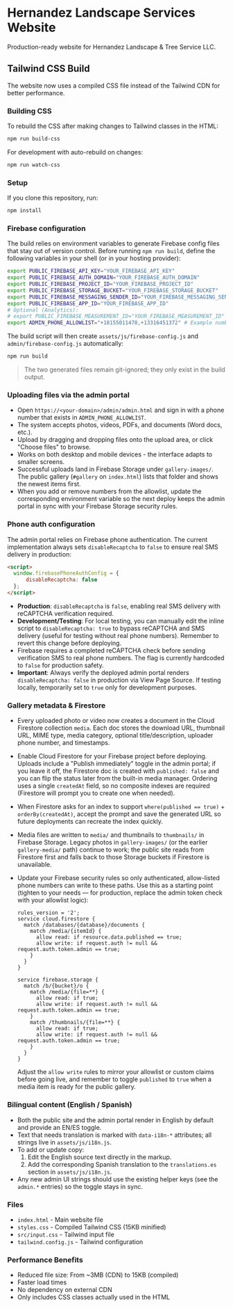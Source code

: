 # Hernandez Landscape Services Website

Production-ready website for Hernandez Landscape & Tree Service LLC.

## Tailwind CSS Build

The website now uses a compiled CSS file instead of the Tailwind CDN for better performance.

### Building CSS

To rebuild the CSS after making changes to Tailwind classes in the HTML:

```bash
npm run build-css
```

For development with auto-rebuild on changes:

```bash
npm run watch-css
```

### Setup

If you clone this repository, run:

```bash
npm install
```

### Firebase configuration

The build relies on environment variables to generate Firebase config files that stay out of version control. Before running `npm run build`, define the following variables in your shell (or in your hosting provider):

```bash
export PUBLIC_FIREBASE_API_KEY="YOUR_FIREBASE_API_KEY"
export PUBLIC_FIREBASE_AUTH_DOMAIN="YOUR_FIREBASE_AUTH_DOMAIN"
export PUBLIC_FIREBASE_PROJECT_ID="YOUR_FIREBASE_PROJECT_ID"
export PUBLIC_FIREBASE_STORAGE_BUCKET="YOUR_FIREBASE_STORAGE_BUCKET"
export PUBLIC_FIREBASE_MESSAGING_SENDER_ID="YOUR_FIREBASE_MESSAGING_SENDER_ID"
export PUBLIC_FIREBASE_APP_ID="YOUR_FIREBASE_APP_ID"
# Optional (Analytics):
# export PUBLIC_FIREBASE_MEASUREMENT_ID="YOUR_FIREBASE_MEASUREMENT_ID"
export ADMIN_PHONE_ALLOWLIST="+18155011478,+13316451372" # Example numbers in E.164 format
```

The build script will then create `assets/js/firebase-config.js` and `admin/firebase-config.js` automatically:

```bash
npm run build
```

> The two generated files remain git-ignored; they only exist in the build output.

### Uploading files via the admin portal

- Open `https://<your-domain>/admin/admin.html` and sign in with a phone number that exists in `ADMIN_PHONE_ALLOWLIST`.
- The system accepts photos, videos, PDFs, and documents (Word docs, etc.).
- Upload by dragging and dropping files onto the upload area, or click "Choose files" to browse.
- Works on both desktop and mobile devices - the interface adapts to smaller screens.
- Successful uploads land in Firebase Storage under `gallery-images/`. The public gallery (`#gallery` on `index.html`) lists that folder and shows the newest items first.
- When you add or remove numbers from the allowlist, update the corresponding environment variable so the next deploy keeps the admin portal in sync with your Firebase Storage security rules.

### Phone auth configuration

The admin portal relies on Firebase phone authentication. The current implementation always sets `disableRecaptcha` to `false` to ensure real SMS delivery in production:

```html
<script>
  window.firebasePhoneAuthConfig = {
      disableRecaptcha: false
  };
</script>
```

- **Production**: `disableRecaptcha` is `false`, enabling real SMS delivery with reCAPTCHA verification required.
- **Development/Testing**: For local testing, you can manually edit the inline script to `disableRecaptcha: true` to bypass reCAPTCHA and SMS delivery (useful for testing without real phone numbers). Remember to revert this change before deploying.
- Firebase requires a completed reCAPTCHA check before sending verification SMS to real phone numbers. The flag is currently hardcoded to `false` for production safety.
- **Important**: Always verify the deployed admin portal renders `disableRecaptcha: false` in production via View Page Source. If testing locally, temporarily set to `true` only for development purposes.

### Gallery metadata & Firestore

- Every uploaded photo or video now creates a document in the Cloud Firestore collection `media`. Each doc stores the download URL, thumbnail URL, MIME type, media category, optional title/description, uploader phone number, and timestamps.
- Enable Cloud Firestore for your Firebase project before deploying. Uploads include a "Publish immediately" toggle in the admin portal; if you leave it off, the Firestore doc is created with `published: false` and you can flip the status later from the built-in media manager. Ordering uses a single `createdAt` field, so no composite indexes are required (Firestore will prompt you to create one when needed).
- When Firestore asks for an index to support `where(published == true)` + `orderBy(createdAt)`, accept the prompt and save the generated URL so future deployments can recreate the index quickly.
- Media files are written to `media/` and thumbnails to `thumbnails/` in Firebase Storage. Legacy photos in `gallery-images/` (or the earlier `gallery-media/` path) continue to work; the public site reads from Firestore first and falls back to those Storage buckets if Firestore is unavailable.
- Update your Firebase security rules so only authenticated, allow-listed phone numbers can write to these paths. Use this as a starting point (tighten to your needs — for production, replace the admin token check with your allowlist logic):

  ```
  rules_version = '2';
  service cloud.firestore {
    match /databases/{database}/documents {
      match /media/{itemId} {
        allow read: if resource.data.published == true;
        allow write: if request.auth != null && request.auth.token.admin == true;
      }
    }
  }

  service firebase.storage {
    match /b/{bucket}/o {
      match /media/{file=**} {
        allow read: if true;
        allow write: if request.auth != null && request.auth.token.admin == true;
      }
      match /thumbnails/{file=**} {
        allow read: if true;
        allow write: if request.auth != null && request.auth.token.admin == true;
      }
    }
  }
  ```

  Adjust the `allow write` rules to mirror your allowlist or custom claims before going live, and remember to toggle `published` to `true` when a media item is ready for the public gallery.

### Bilingual content (English / Spanish)

- Both the public site and the admin portal render in English by default and provide an EN/ES toggle.
- Text that needs translation is marked with `data-i18n-*` attributes; all strings live in `assets/js/i18n.js`.
- To add or update copy:
  1. Edit the English source text directly in the markup.
  2. Add the corresponding Spanish translation to the `translations.es` section in `assets/js/i18n.js`.
- Any new admin UI strings should use the existing helper keys (see the `admin.*` entries) so the toggle stays in sync.

### Files

- `index.html` - Main website file
- `styles.css` - Compiled Tailwind CSS (15KB minified)
- `src/input.css` - Tailwind input file
- `tailwind.config.js` - Tailwind configuration

### Performance Benefits

- Reduced file size: From ~3MB (CDN) to 15KB (compiled)
- Faster load times
- No dependency on external CDN
- Only includes CSS classes actually used in the HTML
